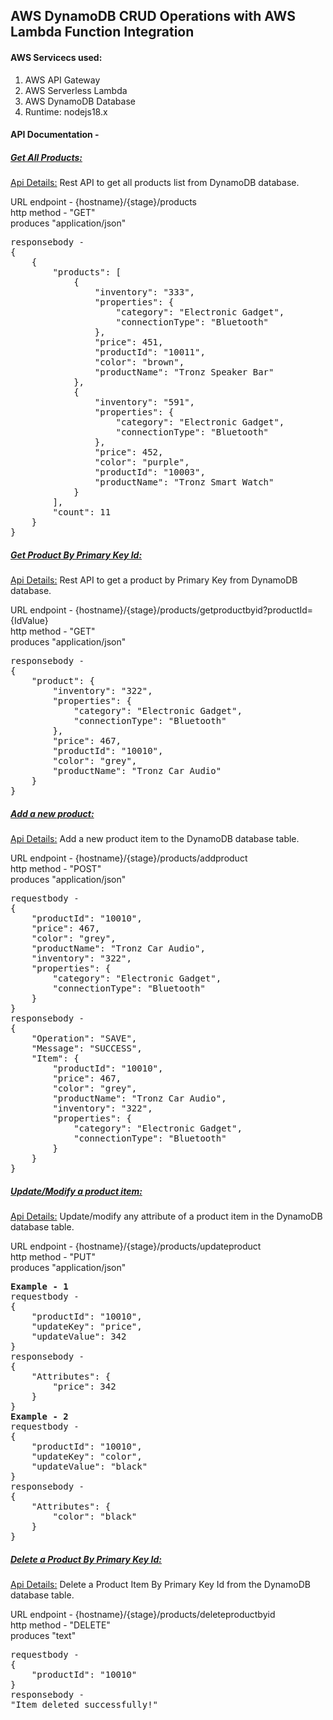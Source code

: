 <h2>AWS DynamoDB CRUD Operations with AWS Lambda Function Integration</h2>

<h4>AWS Servicecs used:</h4>
<ol>
    <li>AWS API Gateway</li>
    <li>AWS Serverless Lambda</li>
    <li>AWS DynamoDB Database</li>
    <li>Runtime: nodejs18.x</li>
</ol>

<h4>API Documentation - </h4>

<h5><u>Get All Products:</u> </h5>
<p><u>Api Details:</u> Rest API to get all products list from DynamoDB database.</p>
URL endpoint - {hostname}/{stage}/products<br />
http method - "GET"<br />
produces "application/json"
<pre>
responsebody -
{
    {
        "products": [
            {
                "inventory": "333",
                "properties": {
                    "category": "Electronic Gadget",
                    "connectionType": "Bluetooth"
                },
                "price": 451,
                "productId": "10011",
                "color": "brown",
                "productName": "Tronz Speaker Bar"
            },
            {
                "inventory": "591",
                "properties": {
                    "category": "Electronic Gadget",
                    "connectionType": "Bluetooth"
                },
                "price": 452,
                "color": "purple",
                "productId": "10003",
                "productName": "Tronz Smart Watch"
            }
        ],
        "count": 11
    }
}
</pre>

<h5><u>Get Product By Primary Key Id:</u> </h5>
<p><u>Api Details:</u> Rest API to get a product by Primary Key from DynamoDB database.</p>
URL endpoint - {hostname}/{stage}/products/getproductbyid?productId={IdValue}<br />
http method - "GET"<br />
produces "application/json"
<pre>
responsebody -
{
    "product": {
        "inventory": "322",
        "properties": {
            "category": "Electronic Gadget",
            "connectionType": "Bluetooth"
        },
        "price": 467,
        "productId": "10010",
        "color": "grey",
        "productName": "Tronz Car Audio"
    }
}
</pre>

<h5><u>Add a new product:</u> </h5>
<p><u>Api Details:</u> Add a new product item to the DynamoDB database table.</p>
URL endpoint - {hostname}/{stage}/products/addproduct<br />
http method - "POST"<br />
produces "application/json"
<pre>
requestbody -
{
    "productId": "10010",
    "price": 467,
    "color": "grey",
    "productName": "Tronz Car Audio",
    "inventory": "322",
    "properties": {
        "category": "Electronic Gadget",
        "connectionType": "Bluetooth"
    }
}
responsebody -
{
    "Operation": "SAVE",
    "Message": "SUCCESS",
    "Item": {
        "productId": "10010",
        "price": 467,
        "color": "grey",
        "productName": "Tronz Car Audio",
        "inventory": "322",
        "properties": {
            "category": "Electronic Gadget",
            "connectionType": "Bluetooth"
        }
    }
}
</pre>

<h5><u>Update/Modify a product item:</u> </h5>
<p><u>Api Details:</u> Update/modify any attribute of a product item in the DynamoDB database table.</p>
URL endpoint - {hostname}/{stage}/products/updateproduct<br />
http method - "PUT"<br />
produces "application/json"
<pre>
<b>Example - 1</b>
requestbody -
{
    "productId": "10010",
    "updateKey": "price",
    "updateValue": 342
}
responsebody -
{
    "Attributes": {
        "price": 342
    }
}
<b>Example - 2</b>
requestbody -
{
    "productId": "10010",
    "updateKey": "color",
    "updateValue": "black"
}
responsebody -
{
    "Attributes": {
        "color": "black"
    }
}
</pre>

<h5><u>Delete a Product By Primary Key Id:</u> </h5>
<p><u>Api Details:</u> Delete a Product Item By Primary Key Id from the DynamoDB database table.</p>
URL endpoint - {hostname}/{stage}/products/deleteproductbyid<br />
http method - "DELETE"<br />
produces "text"
<pre>
requestbody -
{
    "productId": "10010"
}
responsebody -
"Item deleted successfully!"
</pre>